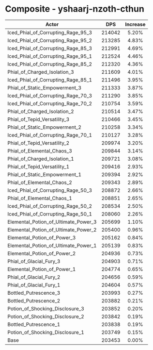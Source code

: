 # Composite - yshaarj-nzoth-cthun
| Actor | DPS | Increase |
|---|:---:|:---:|
|Iced_Phial_of_Corrupting_Rage_95_3|214042|5.20%|
|Iced_Phial_of_Corrupting_Rage_95_2|213285|4.83%|
|Iced_Phial_of_Corrupting_Rage_85_3|212991|4.69%|
|Iced_Phial_of_Corrupting_Rage_95_1|212524|4.46%|
|Iced_Phial_of_Corrupting_Rage_85_2|212320|4.36%|
|Phial_of_Charged_Isolation_3|211609|4.01%|
|Iced_Phial_of_Corrupting_Rage_85_1|211496|3.95%|
|Phial_of_Static_Empowerment_3|211333|3.87%|
|Iced_Phial_of_Corrupting_Rage_70_3|211290|3.85%|
|Iced_Phial_of_Corrupting_Rage_70_2|210754|3.59%|
|Phial_of_Charged_Isolation_2|210514|3.47%|
|Phial_of_Tepid_Versatility_3|210466|3.45%|
|Phial_of_Static_Empowerment_2|210258|3.34%|
|Iced_Phial_of_Corrupting_Rage_70_1|210127|3.28%|
|Phial_of_Tepid_Versatility_2|209974|3.20%|
|Phial_of_Elemental_Chaos_3|209844|3.14%|
|Phial_of_Charged_Isolation_1|209721|3.08%|
|Phial_of_Tepid_Versatility_1|209416|2.93%|
|Phial_of_Static_Empowerment_1|209394|2.92%|
|Phial_of_Elemental_Chaos_2|209343|2.89%|
|Iced_Phial_of_Corrupting_Rage_50_3|208872|2.66%|
|Phial_of_Elemental_Chaos_1|208851|2.65%|
|Iced_Phial_of_Corrupting_Rage_50_2|208534|2.50%|
|Iced_Phial_of_Corrupting_Rage_50_1|208060|2.26%|
|Elemental_Potion_of_Ultimate_Power_3|205699|1.10%|
|Elemental_Potion_of_Ultimate_Power_2|205400|0.96%|
|Elemental_Potion_of_Power_3|205162|0.84%|
|Elemental_Potion_of_Ultimate_Power_1|205139|0.83%|
|Elemental_Potion_of_Power_2|204936|0.73%|
|Phial_of_Glacial_Fury_3|204903|0.71%|
|Elemental_Potion_of_Power_1|204774|0.65%|
|Phial_of_Glacial_Fury_2|204656|0.59%|
|Phial_of_Glacial_Fury_1|204604|0.57%|
|Bottled_Putrescence_3|203993|0.27%|
|Bottled_Putrescence_2|203882|0.21%|
|Potion_of_Shocking_Disclosure_3|203852|0.20%|
|Potion_of_Shocking_Disclosure_2|203842|0.19%|
|Bottled_Putrescence_1|203838|0.19%|
|Potion_of_Shocking_Disclosure_1|203749|0.15%|
|Base|203453|0.00%|
